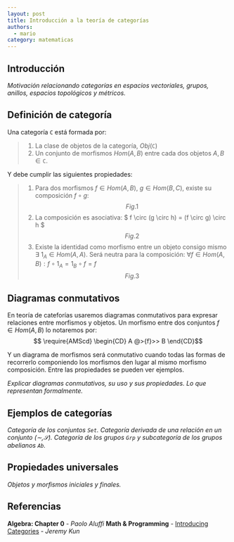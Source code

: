 ```yaml
---
layout: post
title: Introducción a la teoría de categorías
authors:
  - mario
category: matematicas
---
```


Introducción
---
*Motivación relacionando categorías en espacios vectoriales, grupos, anillos, espacios topológicos y métricos.*

Definición de categoría
---
Una categoría $\mathtt{C}$ está formada por:
> 1. La clase de objetos de la categoría, $Obj(\mathtt{C})$
> 2. Un conjunto de morfismos $Hom(A,B)$ entre cada dos objetos $A,B \in \mathtt{C}$.

Y debe cumplir las siguientes propiedades:
>    1. Para dos morfismos $f \in Hom(A,B)$, $g \in Hom(B,C)$, existe su composición $f \circ g$:
        $$ Fig. 1$$
>    2. La composición es asociativa: $ f \circ (g \circ h) = (f \circ g) \circ h $
        $$ Fig. 2 $$
>    3. Existe la identidad como morfismo entre un objeto consigo mismo $\exists\ 1_{A} \in Hom(A,A)$. Será neutra para la composición: $\forall f \in Hom(A,B): f \circ 1_{A} = 1_{B} \circ f = f$
        $$ Fig. 3 $$



Diagramas conmutativos
---
En teoría de cateforías usaremos diagramas conmutativos para expresar 
relaciones entre morfismos y objetos. Un morfismo entre dos conjuntos 
$f \in Hom(A,B)$ lo notaremos por:
$$ \require{AMScd} \begin{CD} A @>{f}>> B \end{CD}$$

Y un diagrama de morfismos será conmutativo cuando todas las formas de 
recorrerlo componiendo los morfismos den lugar al mismo morfismo 
composición. Entre las propiedades se pueden ver ejemplos.

*Explicar diagramas conmutativos, su uso y sus propiedades. Lo que representan formalmente.*


Ejemplos de categorías
---
*Categoría de los conjuntos $\mathtt{Set}$.*
*Categoría derivada de una relación en un conjunto $(\sim,\mathcal{S})$.*
*Categoría de los grupos $\mathtt{Grp}$ y subcategoría de los grupos abelianos $\mathtt{Ab}$.*

Propiedades universales
---
*Objetos y morfismos iniciales y finales.*

Referencias
---
**Algebra: Chapter 0** - *Paolo Aluffi*
**Math & Programming** - [Introducing Categories](http://jeremykun.com/2013/04/24/introducing-categories/) - *Jeremy Kun*
